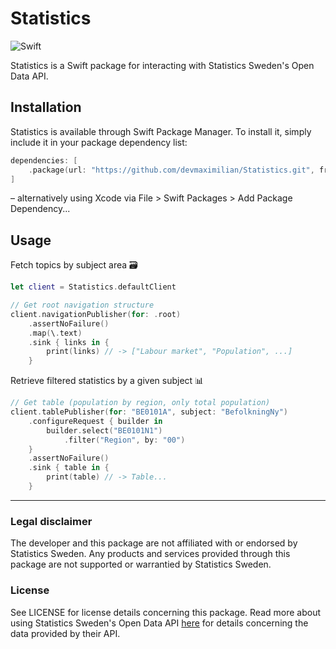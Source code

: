 # Statistics

![Swift](https://github.com/devmaximilian/Statistics/workflows/Swift/badge.svg)

Statistics is a Swift package for interacting with Statistics Sweden's Open Data API.

## Installation

Statistics is available through Swift Package Manager. To install it, simply include it in your package dependency list:

```swift
dependencies: [
    .package(url: "https://github.com/devmaximilian/Statistics.git", from: "1.0.0"),
]
```
– alternatively using Xcode via File > Swift Packages > Add Package Dependency...

## Usage

Fetch topics by subject area 🗃

```swift
let client = Statistics.defaultClient

// Get root navigation structure
client.navigationPublisher(for: .root)
    .assertNoFailure()
    .map(\.text)
    .sink { links in {
        print(links) // -> ["Labour market", "Population", ...]
    }
```

Retrieve filtered statistics by a given subject 📊

```swift
// Get table (population by region, only total population)
client.tablePublisher(for: "BE0101A", subject: "BefolkningNy")
    .configureRequest { builder in
        builder.select("BE0101N1")
            .filter("Region", by: "00")
    }
    .assertNoFailure()
    .sink { table in {
        print(table) // -> Table...
    }
```

---

### Legal disclaimer

The developer and this package are not affiliated with or endorsed by Statistics Sweden. Any products and services provided through this package are not supported or warrantied by Statistics Sweden.

### License

See LICENSE for license details concerning this package. Read more about using Statistics Sweden's Open Data API [here](https://www.scb.se/vara-tjanster/oppna-data/) for details concerning the data provided by their API.
